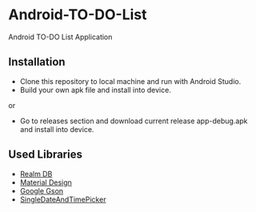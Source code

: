 # Android-TO-DO-List
Android TO-DO List Application

## Installation
* Clone this repository to local machine and run with Android Studio.
* Build your own apk file and install into device.

or

* Go to releases section and download current release app-debug.apk and install into device.

## Used Libraries
* [Realm DB](https://github.com/realm/realm-java)
* [Material Design](https://material.io/develop/android/)
* [Google Gson](https://github.com/google/gson)
* [SingleDateAndTimePicker](https://github.com/florent37/SingleDateAndTimePicker)
